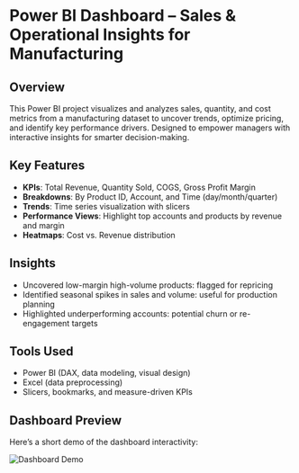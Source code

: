 # Power BI Dashboard – Sales & Operational Insights for Manufacturing

## Overview
This Power BI project visualizes and analyzes sales, quantity, and cost metrics from a manufacturing dataset to uncover trends, optimize pricing, and identify key performance drivers. Designed to empower managers with interactive insights for smarter decision-making.

## Key Features
- **KPIs**: Total Revenue, Quantity Sold, COGS, Gross Profit Margin
- **Breakdowns**: By Product ID, Account, and Time (day/month/quarter)
- **Trends**: Time series visualization with slicers
- **Performance Views**: Highlight top accounts and products by revenue and margin
- **Heatmaps**: Cost vs. Revenue distribution

## Insights
- Uncovered low-margin high-volume products: flagged for repricing
- Identified seasonal spikes in sales and volume: useful for production planning
- Highlighted underperforming accounts: potential churn or re-engagement targets

## Tools Used
- Power BI (DAX, data modeling, visual design)
- Excel (data preprocessing)
- Slicers, bookmarks, and measure-driven KPIs

## Dashboard Preview

Here’s a short demo of the dashboard interactivity:

![Dashboard Demo](screenshots/power_bi_plants.gif)
